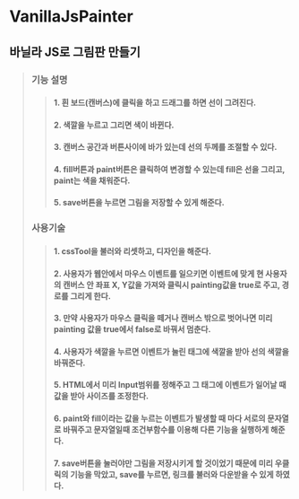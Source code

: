 # **VanillaJsPainter**
## 바닐라 JS로 그림판 만들기
>### **기능 설명**
>>#### 1. 흰 보드(캔버스)에 클릭을 하고 드래그를 하면 선이 그려진다.
>>#### 2. 색깔을 누르고 그리면 색이 바뀐다.
>>#### 3. 캔버스 공간과 버튼사이에 바가 있는데 선의 두께를 조절할 수 있다.
>>#### 4. fill버튼과 paint버튼은 클릭하여 변경할 수 있는데 fill은 선을 그리고, paint는 색을 채워준다.
>>#### 5. save버튼을 누르면 그림을 저장할 수 있게 해준다.
>### **사용기술**
>>#### 1. cssTool을 불러와 리셋하고, 디자인을 해준다.
>>#### 2. 사용자가 웹안에서 마우스 이벤트를 일으키면 이벤트에 맞게 현 사용자의 캔버스 안 좌표 X, Y값을 가져와 클릭시 painting값을 true로 주고, 경로를 그리게 한다.
>>#### 3. 만약 사용자가 마우스 클릭을 떼거나 캔버스 밖으로 벗어나면 미리 painting 값을 true에서 false로 바꿔서 멈춘다.
>>#### 4. 사용자가 색깔을 누르면 이벤트가 눌린 태그에 색깔을 받아 선의 색깔을 바꿔준다.
>>#### 5. HTML에서 미리 Input범위를 정해주고 그 태그에 이벤트가 일어날 때 값을 받아 사이즈를 조정한다.
>>#### 6. paint와 fill이라는 값을 누르는 이벤트가 발생할 때 마다 서로의 문자열로 바꿔주고 문자열일때 조건부함수를 이용해 다른 기능을 실행하게 해준다.
>>#### 7. save버튼을 눌러야만 그림을 저장시키게 할 것이었기 때문에 미리 우클릭의 기능을 막았고, save를 누르면, 링크를 불러와 다운받을 수 있게 하였다.
